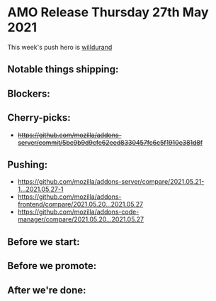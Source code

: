 # AMO Release Thursday 27th May 2021

This week's push hero is [willdurand](https://github.com/willdurand)

## Notable things shipping:

## Blockers:

## Cherry-picks:
- ~~https://github.com/mozilla/addons-server/commit/5bc9b9d9cfe62eed8330457fc6c5f1910e381d8f~~

## Pushing:

- https://github.com/mozilla/addons-server/compare/2021.05.21-1...2021.05.27-1
- https://github.com/mozilla/addons-frontend/compare/2021.05.20...2021.05.27
- https://github.com/mozilla/addons-code-manager/compare/2021.05.20...2021.05.27

## Before we start:

## Before we promote:

## After we're done:
